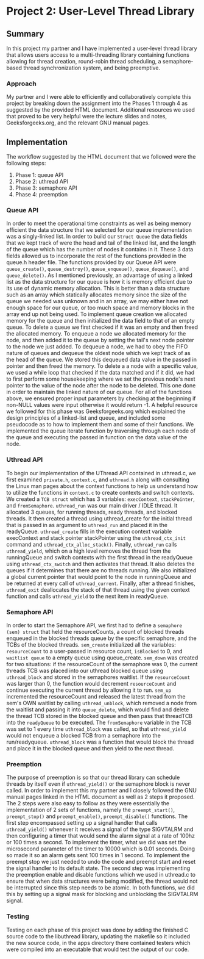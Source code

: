 # Project 2: User-Level Thread Library

## Summary

In this project my partner and I have implemented a user-level thread library 
that allows users access to a multi-threading library containing functions
allowing for thread creation, round-robin thread scheduling, a semaphore-based
thread synchronization system, and being preemptive.

### Approach

My partner and I were able to efficiently and collaboratively complete this 
project by breaking down the assignment into the Phases 1 through 4 as suggested 
by the provided HTML document. Additional resources we used that proved to be 
very helpful were the lecture slides and notes, Geeksforgeeks.org, and the 
relevant GNU manual pages.

## Implementation

The workflow suggested by the HTML document that we followed were the 
following steps:

1. Phase 1: queue API
2. Phase 2: uthread API
3. Phase 3: semaphore API
4. Phase 4: preemption

### Queue API

In order to meet the operational time constraints as well as being memory 
efficient the data structure that we selected for our queue implementation was
a singly-linked list. In order to build our ```Struct Queue``` the data fields
that we kept track of were the head and tail of the linked list, and the length
of the queue which has the number of nodes it contains in it. These 3 data 
fields allowed us to incorporate the rest of the functions provided in the
queue.h header file. The functions provided by our Queue API were 
```queue_create()```, ```queue_destroy()```, ```queue_enqueue()```, 
```queue_dequeue()```, and ```queue_delete()```. As I mentioned previously, an
advantage of using a linked list as the data structure for our queue is how it
is memory efficient due to its use of dynamic memory allocation. This is better
than a data structure such as an array which statically allocates memory since
the size of the queue we needed was unknown and in an array, we may either have 
not enough space for our queue, or too much space and memory blocks in the array
end up not being used. To implement queue creation we allocated memory for the 
queue and then initialized the data field to that of an empty queue. To delete 
a queue we first checked if it was an empty and then freed the allocated memory.
To enqueue a node we allocated memory for the node, and then added it to the 
queue by setting the tail's next node pointer to the node we just added. To 
dequeue a node, we had to obey the FIFO nature of queues and dequeue the oldest
node which we kept track of as the head of the queue. We stored this dequeued
data value in the passed in pointer and then freed the memory. To delete a 
a node with a specific value, we used a while loop that checked if the data
matched and if it did, we had to first perform some housekeeping where 
we set the previous node's next pointer to the value of the node after the 
node to be deleted. This one done in order to maintain the linked nature
of our queue. For all of the functions above, we ensured proper input parameters
by checking at the beginning if non-NULL values were input otherwise it would
return -1. A helpful resource we followed for this phase was Geeksforgeeks.org
which explained the design principles of a linked-list and queue, and included
some pseudocode as to how to implement them and some of their functions. We 
implemented the queue iterate function by traversing through each node of the 
queue and executing the passed in function on the data value of the node.


### Uthread API

To begin our implementation of the UThread API contained in uthread.c, we 
first examined ```private.h```, ```context.c```, and ```uthread.h``` along 
with consulting the Linux man pages about the context functions to help us 
understand how to utilize the functions in ```context.c``` to create contexts 
and switch contexts. We created a ```TCB struct``` which has 3 variables: 
```execContext```, ```stackPointer```, and ```fromSemaphore```. 
```uthread_run``` was our main driver / IDLE thread. It allocated 3 queues, 
for running threads, ready threads, and blocked threads. It then created a 
thread using uthread_create for the initial thread that is passed in as 
argument to ```uthread_run``` and placed it in the readyQueue.
```uthread_create``` fills in the execution context variable execContext and 
stack pointer stackPointer using the ```uthread_ctx_init``` command and 
```uthread_ctx_alloc_stack()```. Finally, ```uthread_run``` calls 
```uthread_yield```, which on a high level removes the thread from the 
runningQueue and switch contexts with the first thread in the readyQueue 
using ```uthread_ctx_switch``` and then activates that thread. It also 
deletes the queues if it determines that there are no threads running. We also
 initialized a global current pointer that would point to the node in 
runningQueue and be returned at every call of ```uthread_current```. Finally, 
after a thread finishes, ```uthread_exit``` deallocates the stack of that thread 
using the given context function and calls ```uthread_yield``` to the next item 
in readyQueue. 

### Semaphore API

In order to start the Semaphore API, we first had to define a ```semaphore 
(sem) struct``` that held the resourceCounts, a count of blocked threads 
enqueued in the blocked threads queue by the specific semaphore, and the TCBs 
of the blocked threads. ```sem_create``` initialized all the variables: 
```resourceCount``` to a user-passed in resource count, ```isBlocked``` to 0, 
and ```waitlist queue``` to a empty queue using queue_create. ```sem_down``` 
was created for two situations: if the resourceCount of the semaphore was 0, 
the current threads TCB was placed into our uthread blocked queue using 
```uthread_block``` and stored in the semaphores waitlist. If the 
```resourceCount``` was larger than 0, the function would decrement 
```resourceCount``` and continue executing the current thread by allowing it 
to run. ```sem_up``` incremented the resourceCount and released the latest 
thread from the sem's OWN waitlist by calling ```uthread_unblock```, which 
removed a node from the waitlist and passing it into ```queue_delete```, which 
would find and delete the thread TCB stored in the blocked queue and then pass 
that threadTCB into the ```readyQueue``` to be executed. The 
```fromSemaphore``` variable in the TCB was set to 1 every time 
```uthread_block``` was called, so that ```uthread_yield``` would not enqueue a 
blocked TCB from a semaphore into the run/readyqueue. ```uthread_block``` was a 
function that would block the thread and place it in the blocked queue and then 
yield to the next thread. 

### Preemption

The purpose of preemption is so that our thread library can schedule threads by 
itself even if ```uthread_yield()``` or the semaphore block is never called. 
In order to implement this my partner and I closely followed the GNU manual 
pages linked in the HTML document as well as 2 steps it proposed. The 2 steps 
were also easy to follow as they were essentially the implementation of 2 sets
of functions, namely the ```preempt_start()```, ```preempt_stop()``` and
```preempt_enable()```, ```preempt_disable()``` functions. The first step 
encompassed setting up a signal handler that calls ```uthread_yield()``` 
whenever it receives a signal of the type SIGVTALRM and then configuring 
a timer that would send the alarm signal at a rate of 100hz or 100 times a 
second. To implement the timer, what we did was set the microsecond parameter 
of the timer to 10000 which is 0.01 seconds. Doing so made it so an alarm gets 
sent 100 times in 1 second. To implement the preempt stop we just needed to
undo the code and preempt start and reset the signal handler to its default
state. The second step was implementing the preemption enable and disable 
functions which we used in uthread.c to ensure that when data structures
were being modified, the thread would not be interrupted since this step
needs to be atomic. In both functions, we did this by setting up a signal mask
for blocking and unblocking the SIGVTALRM signal.

### Testing
Testing on each phase of this project was done by adding the finished C source
code to the libuthread library, updating the makefile so it included the new
source code, in the apps directory there contained testers which were compiled
into an executable that would test the output of our code. 
